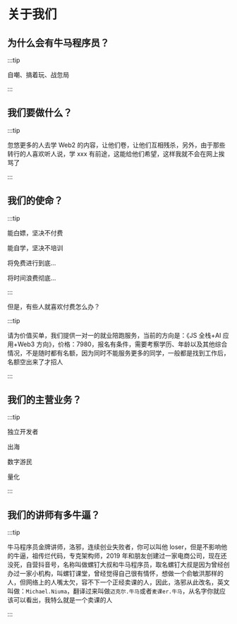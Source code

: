 # 关于我们

## 为什么会有牛马程序员？

:::tip

自嘲、搞着玩、战忽局

:::

## 我们要做什么？

:::tip

忽悠更多的人去学 Web2 的内容，让他们卷，让他们互相残杀，另外，由于那些转行的人喜欢听人说，学 xxx 有前途，这能给他们希望，这样我就不会在网上挨骂了

:::

## 我们的使命？

:::tip

能白嫖，坚决不付费

能自学，坚决不培训

将免费进行到底...

将时间浪费彻底...

:::

但是，有些人就喜欢付费怎么办？

:::tip

请为价值买单，我们提供一对一的就业陪跑服务，当前的方向是：《JS 全栈+AI 应用+Web3 方向》，价格：7980，报名有条件，需要考察学历、年龄以及其他综合情况，不是随时都有名额，因为同时不能服务更多的同学，一般都是找到工作后，名额空出来了才招人

:::

## 我们的主营业务？

:::tip

独立开发者

出海

数字游民

量化

:::

## 我们的讲师有多牛逼？

:::tip

牛马程序员金牌讲师，洛邪，连续创业失败者，你可以叫他 loser，但是不影响他的牛逼，祖传烂代码，专克架构师，2019 年和朋友创建过一家电商公司，现在还没死，自营抖音号，名称叫做螺钉大叔和牛马程序员，取名螺钉大叔是因为曾经创办过一家小机构，叫螺钉课堂，曾经觉得自己很有情怀，想做一个俞敏洪那样的人，但网络上的人嘴太欠，容不下一个正经卖课的人，因此，洛邪从此改名，英文叫做：`Michael.Niuma`，翻译过来叫做`迈克尔.牛马`或者`麦课er.牛马`，从名字你就应该可以看出，我特么就是一个卖课的人

:::
